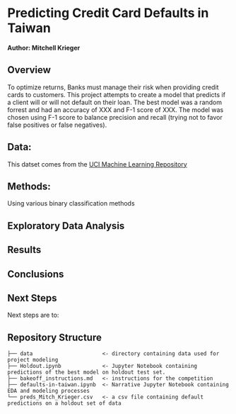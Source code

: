 # Predicting Credit Card Defaults in Taiwan

**Author: Mitchell Krieger**

## Overview

To optimize returns, Banks must manage their risk when providing credit cards to customers. This project attempts to create a model that predicts if a client will or will not default on their loan. The best model was a random forrest and had an accuracy of XXX and F-1 score of XXX. The model was chosen using F-1 score to balance precision and recall (trying not to favor false positives or false negatives).


## Data:

This datset comes from the [UCI Machine Learning Repository](https://archive.ics.uci.edu/ml/datasets/default+of+credit+card+clients)

## Methods:

Using various binary classification methods

## Exploratory Data Analysis


## Results


## Conclusions


## Next Steps

Next steps are to:
 
## Repository Structure

```
├── data                      <- directory containing data used for project modeling
├── Holdout.ipynb             <- Jupyter Notebook containing predictions of the best model on holdout test set.
├── bakeoff_instructions.md   <- instructions for the competition
├── defaults-in-taiwan.ipynb  <- Narrative Jupyter Notebook containing EDA and modeling processes
└── preds_Mitch_Krieger.csv   <- a csv file containing default predictions on a holdout set of data
